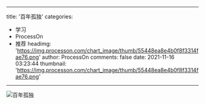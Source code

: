 
---
title: '百年孤独'
categories: 
 - 学习
 - ProcessOn
 - 推荐
headimg: 'https://img.processon.com/chart_image/thumb/55448ea8e4b0f8f3314fae76.png'
author: ProcessOn
comments: false
date: 2021-11-16 03:23:44
thumbnail: 'https://img.processon.com/chart_image/thumb/55448ea8e4b0f8f3314fae76.png'
---

<div>   
<img class="thumb" alt="百年孤独" src="https://img.processon.com/chart_image/thumb/55448ea8e4b0f8f3314fae76.png" referrerpolicy="no-referrer">
<p></p>  
</div>
            